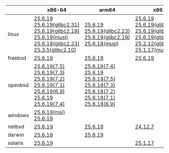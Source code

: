 ||x86-64|arm64|x86|ppc64le|armv7|armel|
| --- | --- | --- | --- | --- | --- | --- |
|linux|[25.6.19](https://github.com/roswell/sbcl_head/releases/download/25.6.19/sbcl-25.6.19-x86-64-linux-binary.tar.bz2)<br />[25.6.19(glibc2.31)](https://github.com/roswell/sbcl_head/releases/download/25.6.19/sbcl-25.6.19-x86-64-linux-glibc2.31-binary.tar.bz2)<br />[25.6.19(glibc2.19)](https://github.com/roswell/sbcl_head/releases/download/25.6.19/sbcl-25.6.19-x86-64-linux-glibc2.19-binary.tar.bz2)<br />[25.6.19(musl)](https://github.com/roswell/sbcl_head/releases/download/25.6.19/sbcl-25.6.19-x86-64-linux-musl-binary.tar.bz2)<br />[25.6.18(glibc2.23)](https://github.com/roswell/sbcl_head/releases/download/25.6.18/sbcl-25.6.18-x86-64-linux-glibc2.23-binary.tar.bz2)<br />[25.3.5(glibc2.10)](https://github.com/roswell/sbcl_head/releases/download/25.3.5/sbcl-25.3.5-x86-64-linux-glibc2.10-binary.tar.bz2)<br />|[25.6.19](https://github.com/roswell/sbcl_head/releases/download/25.6.19/sbcl-25.6.19-arm64-linux-binary.tar.bz2)<br />[25.6.19(glibc2.23)](https://github.com/roswell/sbcl_head/releases/download/25.6.19/sbcl-25.6.19-arm64-linux-glibc2.23-binary.tar.bz2)<br />[25.6.19(glibc2.19)](https://github.com/roswell/sbcl_head/releases/download/25.6.19/sbcl-25.6.19-arm64-linux-glibc2.19-binary.tar.bz2)<br />[25.6.18(musl)](https://github.com/roswell/sbcl_head/releases/download/25.6.18/sbcl-25.6.18-arm64-linux-musl-binary.tar.bz2)<br />|[25.6.19](https://github.com/roswell/sbcl_head/releases/download/25.6.19/sbcl-25.6.19-x86-linux-binary.tar.bz2)<br />[25.6.19(glibc2.31)](https://github.com/roswell/sbcl_head/releases/download/25.6.19/sbcl-25.6.19-x86-linux-glibc2.31-binary.tar.bz2)<br />[25.6.19(glibc2.23)](https://github.com/roswell/sbcl_head/releases/download/25.6.19/sbcl-25.6.19-x86-linux-glibc2.23-binary.tar.bz2)<br />[25.6.19(glibc2.19)](https://github.com/roswell/sbcl_head/releases/download/25.6.19/sbcl-25.6.19-x86-linux-glibc2.19-binary.tar.bz2)<br />[25.2.12(glibc2.10)](https://github.com/roswell/sbcl_head/releases/download/25.2.12/sbcl-25.2.12-x86-linux-glibc2.10-binary.tar.bz2)<br />[25.1.17(musl)](https://github.com/roswell/sbcl_head/releases/download/25.1.17/sbcl-25.1.17-x86-linux-musl-binary.tar.bz2)<br />|[25.6.19(glibc2.19)](https://github.com/roswell/sbcl_head/releases/download/25.6.19/sbcl-25.6.19-ppc64le-linux-glibc2.19-binary.tar.bz2)<br />[25.6.18](https://github.com/roswell/sbcl_head/releases/download/25.6.18/sbcl-25.6.18-ppc64le-linux-binary.tar.bz2)<br />[25.6.18(glibc2.23)](https://github.com/roswell/sbcl_head/releases/download/25.6.18/sbcl-25.6.18-ppc64le-linux-glibc2.23-binary.tar.bz2)<br />|[25.6.18](https://github.com/roswell/sbcl_head/releases/download/25.6.18/sbcl-25.6.18-armv7-linux-binary.tar.bz2)<br />|[25.1.17](https://github.com/roswell/sbcl_head/releases/download/25.1.17/sbcl-25.1.17-armel-linux-binary.tar.bz2)<br />|
|freebsd|[25.6.19](https://github.com/roswell/sbcl_head/releases/download/25.6.19/sbcl-25.6.19-x86-64-freebsd-binary.tar.bz2)<br />|[25.6.19](https://github.com/roswell/sbcl_head/releases/download/25.6.19/sbcl-25.6.19-arm64-freebsd-binary.tar.bz2)<br />|[25.6.19](https://github.com/roswell/sbcl_head/releases/download/25.6.19/sbcl-25.6.19-x86-freebsd-binary.tar.bz2)<br />||||
|openbsd|[25.6.19(7.5)](https://github.com/roswell/sbcl_head/releases/download/25.6.19/sbcl-25.6.19-x86-64-openbsd-7.5-binary.tar.bz2)<br />[25.6.19(7.3)](https://github.com/roswell/sbcl_head/releases/download/25.6.19/sbcl-25.6.19-x86-64-openbsd-7.3-binary.tar.bz2)<br />[25.6.19(7.2)](https://github.com/roswell/sbcl_head/releases/download/25.6.19/sbcl-25.6.19-x86-64-openbsd-7.2-binary.tar.bz2)<br />[25.6.19(7.1)](https://github.com/roswell/sbcl_head/releases/download/25.6.19/sbcl-25.6.19-x86-64-openbsd-7.1-binary.tar.bz2)<br />[25.6.19(6.9)](https://github.com/roswell/sbcl_head/releases/download/25.6.19/sbcl-25.6.19-x86-64-openbsd-6.9-binary.tar.bz2)<br />[25.6.19](https://github.com/roswell/sbcl_head/releases/download/25.6.19/sbcl-25.6.19-x86-64-openbsd-binary.tar.bz2)<br />[25.6.19(7.4)](https://github.com/roswell/sbcl_head/releases/download/25.6.19/sbcl-25.6.19-x86-64-openbsd-7.4-binary.tar.bz2)<br />|[25.6.19(7.4)](https://github.com/roswell/sbcl_head/releases/download/25.6.19/sbcl-25.6.19-arm64-openbsd-7.4-binary.tar.bz2)<br />[25.6.19](https://github.com/roswell/sbcl_head/releases/download/25.6.19/sbcl-25.6.19-arm64-openbsd-binary.tar.bz2)<br />[25.6.18(7.5)](https://github.com/roswell/sbcl_head/releases/download/25.6.18/sbcl-25.6.18-arm64-openbsd-7.5-binary.tar.bz2)<br />[25.6.18(7.3)](https://github.com/roswell/sbcl_head/releases/download/25.6.18/sbcl-25.6.18-arm64-openbsd-7.3-binary.tar.bz2)<br />[25.6.18(7.2)](https://github.com/roswell/sbcl_head/releases/download/25.6.18/sbcl-25.6.18-arm64-openbsd-7.2-binary.tar.bz2)<br />[25.6.18(7.1)](https://github.com/roswell/sbcl_head/releases/download/25.6.18/sbcl-25.6.18-arm64-openbsd-7.1-binary.tar.bz2)<br />[25.6.18(6.9)](https://github.com/roswell/sbcl_head/releases/download/25.6.18/sbcl-25.6.18-arm64-openbsd-6.9-binary.tar.bz2)<br />|||||
|windows|[25.6.19(msi)](https://github.com/roswell/sbcl_head/releases/download/25.6.19/sbcl-25.6.19-x86-64-windows-binary.msi)<br />[25.6.19](https://github.com/roswell/sbcl_head/releases/download/25.6.19/sbcl-25.6.19-x86-64-windows-binary.tar.bz2)<br />||||||
|netbsd|[25.6.19](https://github.com/roswell/sbcl_head/releases/download/25.6.19/sbcl-25.6.19-x86-64-netbsd-binary.tar.bz2)<br />|[25.6.18](https://github.com/roswell/sbcl_head/releases/download/25.6.18/sbcl-25.6.18-arm64-netbsd-binary.tar.bz2)<br />|[24.12.7](https://github.com/roswell/sbcl_head/releases/download/24.12.7/sbcl-24.12.7-x86-netbsd-binary.tar.bz2)<br />||||
|darwin|[25.6.18](https://github.com/roswell/sbcl_head/releases/download/25.6.18/sbcl-25.6.18-x86-64-darwin-binary.tar.bz2)<br />|[25.6.19](https://github.com/roswell/sbcl_head/releases/download/25.6.19/sbcl-25.6.19-arm64-darwin-binary.tar.bz2)<br />|||||
|solaris|[25.6.19](https://github.com/roswell/sbcl_head/releases/download/25.6.19/sbcl-25.6.19-x86-64-solaris-binary.tar.bz2)<br />||[25.1.17](https://github.com/roswell/sbcl_head/releases/download/25.1.17/sbcl-25.1.17-x86-solaris-binary.tar.bz2)<br />||||
